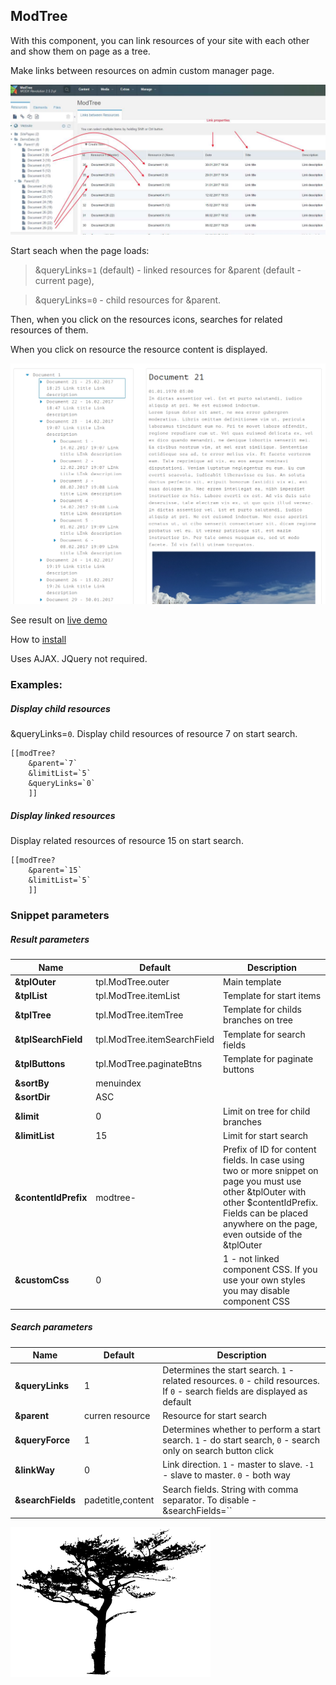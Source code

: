 ## ModTree

With this component, you can link resources of your site with each other and show them on page as a tree.

Make links between resources on admin custom manager page.

![Making link on CMP](source/readme/modtree.jpg)

Start seach when the page loads:
>&queryLinks=`1` (default) - linked resources for &parent (default - current page),

>&queryLinks=`0` - child resources for &parent.

Then, when you click on the resources icons, searches for related resources of them.

When you click on resource the resource content is displayed.

![Result view on page](source/readme/screen.png)

See result on [live demo](http://modtree.visermort.ru/examples.html)

How to [install](http://modtree.visermort.ru/install.html)

Uses AJAX. JQuery not required.

### Examples:

##### Display child resources

&queryLinks=`0`. Display child resources of resource 7 on start search.

```
[[modTree?
    &parent=`7`
    &limitList=`5`
    &queryLinks=`0`
    ]]
```

##### Display linked resources

Display related resources of resource 15 on start search.

```
[[modTree?
    &parent=`15`
    &limitList=`5`
    ]]
```

### Snippet parameters

##### Result parameters

| Name                  | Default                     | Description                                                                                     |
| --------------------- | ------------------------------------------------- | ------------------------------------------------------------------------- |
| **&tplOuter**         | tpl.ModTree.outer           | Main template            |
| **&tplList**          | tpl.ModTree.itemList        | Template for start items |
| **&tplTree**          | tpl.ModTree.itemTree        | Template for childs branches on tree |
| **&tplSearchField**   | tpl.ModTree.itemSearchField | Template for search fields |
| **&tplButtons**       | tpl.ModTree.paginateBtns    | Template for paginate buttons |
| **&sortBy**           | menuindex                   |  |
| **&sortDir**          | ASC                         |  |
| **&limit**            | 0                           | Limit on tree for child branches |
| **&limitList**        | 15                          | Limit for start search  |
| **&contentIdPrefix**  | modtree-                    | Prefix of ID for content fields. In case using two or more snippet on page you must use other &tplOuter with other $contentIdPrefix. Fields can be placed anywhere on the page, even outside of the &tplOuter |
| **&customCss**        | 0                           | 1 - not linked component CSS. If you use your own styles you may disable component CSS |


##### Search parameters

| Name                  | Default                     | Description                                                                                     |
| --------------------- | ------------------------------------------------- | ------------------------------------------------------------------------- |
| **&queryLinks**       | 1                           | Determines the start search. `1` - related resources. `0` - child resources. If `0` - search fields are displayed as default |
| **&parent**           | curren resource             | Resource for start search |
| **&queryForce**       | 1                           | Determines whether to perform a start search. `1` - do start search, `0` - search only on search button click |
| **&linkWay**          | 0                           | Link direction. `1` - master to slave. `-1` - slave to master. `0` - both way |
| **&searchFields**     | padetitle,content           | Search fields. String with comma separator. To disable - &searchFields=``   |

![Logo](source/readme/logo320.png)
